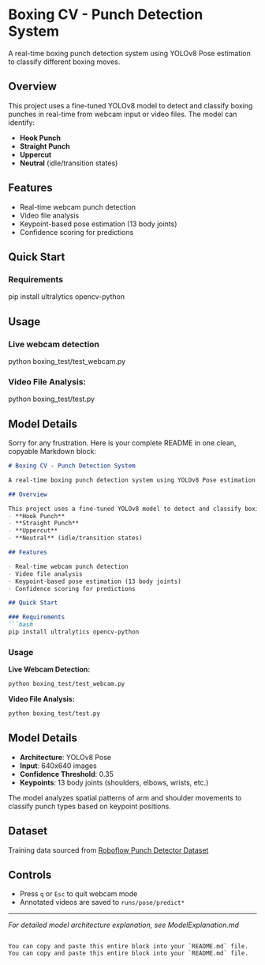 # Boxing CV - Punch Detection System

A real-time boxing punch detection system using YOLOv8 Pose estimation to classify different boxing moves.

## Overview

This project uses a fine-tuned YOLOv8 model to detect and classify boxing punches in real-time from webcam input or video files. The model can identify:
- **Hook Punch**
- **Straight Punch** 
- **Uppercut**
- **Neutral** (idle/transition states)

## Features

- Real-time webcam punch detection
- Video file analysis
- Keypoint-based pose estimation (13 body joints)
- Confidence scoring for predictions

## Quick Start

### Requirements

pip install ultralytics opencv-python

## Usage 

### Live webcam detection 

python boxing_test/test_webcam.py

### Video File Analysis:

python boxing_test/test.py

## Model Details 

Sorry for any frustration. Here is your complete README in one clean, copyable Markdown block:

```markdown
# Boxing CV - Punch Detection System

A real-time boxing punch detection system using YOLOv8 Pose estimation to classify different boxing moves.

## Overview

This project uses a fine-tuned YOLOv8 model to detect and classify boxing punches in real-time from webcam input or video files. The model can identify:
- **Hook Punch**
- **Straight Punch** 
- **Uppercut**
- **Neutral** (idle/transition states)

## Features

- Real-time webcam punch detection
- Video file analysis
- Keypoint-based pose estimation (13 body joints)
- Confidence scoring for predictions

## Quick Start

### Requirements
```bash
pip install ultralytics opencv-python
```

### Usage

**Live Webcam Detection:**
```bash
python boxing_test/test_webcam.py
```

**Video File Analysis:**
```bash
python boxing_test/test.py
```

## Model Details

- **Architecture**: YOLOv8 Pose
- **Input**: 640x640 images
- **Confidence Threshold**: 0.35
- **Keypoints**: 13 body joints (shoulders, elbows, wrists, etc.)

The model analyzes spatial patterns of arm and shoulder movements to classify punch types based on keypoint positions.

## Dataset

Training data sourced from [Roboflow Punch Detector Dataset](https://universe.roboflow.com/westminster-zpvgi/punch-detector/dataset/2)

## Controls

- Press `q` or `Esc` to quit webcam mode
- Annotated videos are saved to `runs/pose/predict*`

---

*For detailed model architecture explanation, see ModelExplanation.md*
```

You can copy and paste this entire block into your `README.md` file.
You can copy and paste this entire block into your `README.md` file.
